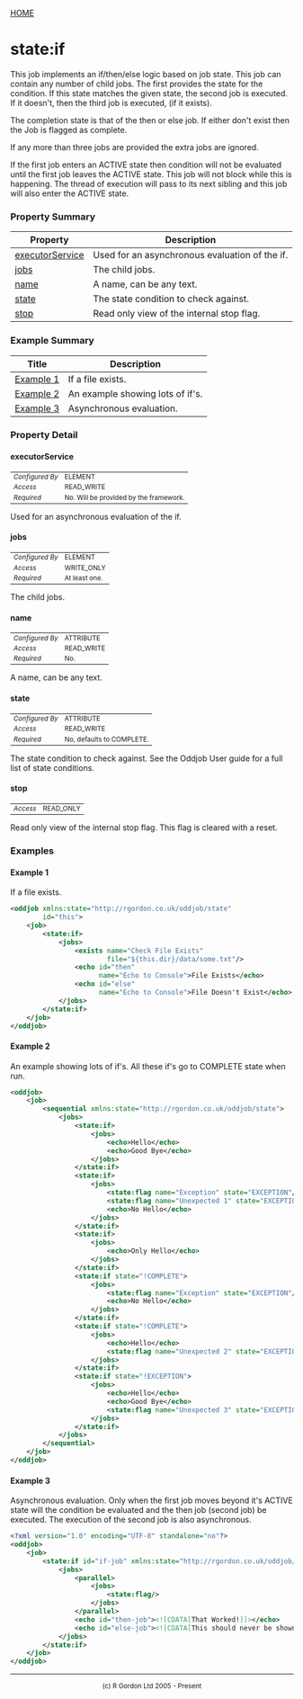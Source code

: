 [HOME](../../../README.md)
# state:if

This job implements an if/then/else logic based on job state. This job can
contain any number of child jobs. The first provides the state for
the condition.
If this state matches the given state, the second job is
executed. If it doesn't, then the third job is executed, (if it exists).


The completion state is that of the then or else job. If either don't
exist then the Job is flagged as complete.


If any more than three jobs are provided the extra jobs are ignored.


If the first job enters an ACTIVE state then condition will not be
evaluated until the first job leaves the ACTIVE state. This job will
not block while this is happening. The thread of execution will pass
to its next sibling and this job will also enter the ACTIVE state.

### Property Summary

| Property | Description |
| -------- | ----------- |
| [executorService](#propertyexecutorservice) | Used for an asynchronous evaluation of the if. | 
| [jobs](#propertyjobs) | The child jobs. | 
| [name](#propertyname) | A name, can be any text. | 
| [state](#propertystate) | The state condition to check against. | 
| [stop](#propertystop) | Read only view of the internal stop flag. | 


### Example Summary

| Title | Description |
| ----- | ----------- |
| [Example 1](#example1) | If a file exists. |
| [Example 2](#example2) | An example showing lots of if's. |
| [Example 3](#example3) | Asynchronous evaluation. |


### Property Detail
#### executorService <a name="propertyexecutorservice"></a>

<table style='font-size:smaller'>
      <tr><td><i>Configured By</i></td><td>ELEMENT</td></tr>
      <tr><td><i>Access</i></td><td>READ_WRITE</td></tr>
      <tr><td><i>Required</i></td><td>No. Will be provided by the framework.</td></tr>
</table>

Used for an asynchronous evaluation of the if.

#### jobs <a name="propertyjobs"></a>

<table style='font-size:smaller'>
      <tr><td><i>Configured By</i></td><td>ELEMENT</td></tr>
      <tr><td><i>Access</i></td><td>WRITE_ONLY</td></tr>
      <tr><td><i>Required</i></td><td>At least one.</td></tr>
</table>

The child jobs.

#### name <a name="propertyname"></a>

<table style='font-size:smaller'>
      <tr><td><i>Configured By</i></td><td>ATTRIBUTE</td></tr>
      <tr><td><i>Access</i></td><td>READ_WRITE</td></tr>
      <tr><td><i>Required</i></td><td>No.</td></tr>
</table>

A name, can be any text.

#### state <a name="propertystate"></a>

<table style='font-size:smaller'>
      <tr><td><i>Configured By</i></td><td>ATTRIBUTE</td></tr>
      <tr><td><i>Access</i></td><td>READ_WRITE</td></tr>
      <tr><td><i>Required</i></td><td>No, defaults to COMPLETE.</td></tr>
</table>

The state condition to check against.
See the Oddjob User guide for a full list of state conditions.

#### stop <a name="propertystop"></a>

<table style='font-size:smaller'>
      <tr><td><i>Access</i></td><td>READ_ONLY</td></tr>
</table>

Read only view of the internal stop flag.
This flag is cleared with a reset.


### Examples
#### Example 1 <a name="example1"></a>

If a file exists.


```xml
<oddjob xmlns:state="http://rgordon.co.uk/oddjob/state"
        id="this">
    <job>
        <state:if>
            <jobs>
                <exists name="Check File Exists"
                        file="${this.dir}/data/some.txt"/>
                <echo id="then"
                      name="Echo to Console">File Exists</echo>
                <echo id="else"
                      name="Echo to Console">File Doesn't Exist</echo>
            </jobs>
        </state:if>
    </job>
</oddjob>
```


#### Example 2 <a name="example2"></a>

An example showing lots of if's. All these if's go to COMPLETE state
when run.


```xml
<oddjob>
    <job>
        <sequential xmlns:state="http://rgordon.co.uk/oddjob/state">
            <jobs>
                <state:if>
                    <jobs>
                        <echo>Hello</echo>
                        <echo>Good Bye</echo>
                    </jobs>
                </state:if>
                <state:if>
                    <jobs>
                        <state:flag name="Exception" state="EXCEPTION"/>
                        <state:flag name="Unexpected 1" state="EXCEPTION"/>
                        <echo>No Hello</echo>
                    </jobs>
                </state:if>
                <state:if>
                    <jobs>
                        <echo>Only Hello</echo>
                    </jobs>
                </state:if>
                <state:if state="!COMPLETE">
                    <jobs>
                        <state:flag name="Exception" state="EXCEPTION"/>
                        <echo>No Hello</echo>
                    </jobs>
                </state:if>
                <state:if state="!COMPLETE">
                    <jobs>
                        <echo>Hello</echo>
                        <state:flag name="Unexpected 2" state="EXCEPTION"/>
                    </jobs>
                </state:if>
                <state:if state="!EXCEPTION">
                    <jobs>
                        <echo>Hello</echo>
                        <echo>Good Bye</echo>
                        <state:flag name="Unexpected 3" state="EXCEPTION"/>
                    </jobs>
                </state:if>
            </jobs>
        </sequential>
    </job>
</oddjob>
```


#### Example 3 <a name="example3"></a>

Asynchronous evaluation. Only when the first job moves beyond it's ACTIVE
state will the condition be evaluated and the then job (second job)
be executed. The execution of the second job is also asynchronous.


```xml
<?xml version="1.0" encoding="UTF-8" standalone="no"?>
<oddjob>
    <job>
        <state:if id="if-job" xmlns:state="http://rgordon.co.uk/oddjob/state">
            <jobs>
                <parallel>
                    <jobs>
                        <state:flag/>
                    </jobs>
                </parallel>
                <echo id="then-job"><![CDATA[That Worked!]]></echo>
                <echo id="else-job"><![CDATA[This should never be shown.]]></echo>
            </jobs>
        </state:if>
    </job>
</oddjob>
```



-----------------------

<div style='font-size: smaller; text-align: center;'>(c) R Gordon Ltd 2005 - Present</div>
